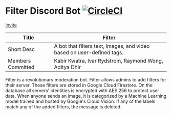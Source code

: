 # Filter Discord Bot [![CircleCI](https://circleci.com/gh/KabirKwatra/Discord-Hack-Week-Submission.svg?style=svg)](https://circleci.com/gh/KabirKwatra/Discord-Hack-Week-Submission)

[Invite](https://discordapp.com/oauth2/authorize?client_id=593348457306259469&scope=bot)

| Title             | Filter          					                                              |
|-------------------|-------------------------------------------------------------------------|
| Short Desc        | A bot that filters text, images, and video based on user-defined tags.  |
| Members Committed | Kabir Kwatra, Ivar Rydstrom, Raymond Wong, Aditya Dhir                  |


Filter is a revolutionary moderation bot.
Filter allows admins to add filters for their server.
These filters are stored in Google Cloud Firestore.
On the database all servers' identities is encrypted with AES 256 to protect user data.
When anyone sends an image, it is categorized by a Machine Learning model trained and hosted by Google's Cloud Vision.
If any of the labels match any of the added filters, the message is deleted.
